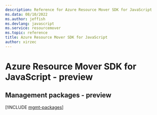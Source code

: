 ```yaml
---
description: Reference for Azure Resource Mover SDK for JavaScript
ms.data: 08/10/2022
ms.author: jeffish
ms.devlang: javascript
ms.service: resourcemover
ms.topic: reference
title: Azure Resource Mover SDK for JavaScript
author: xirzec
---
```

# Azure Resource Mover SDK for JavaScript - preview

## Management packages - preview
[!INCLUDE [mgmt-packages](resource-mover-mgmt-index.md)]
